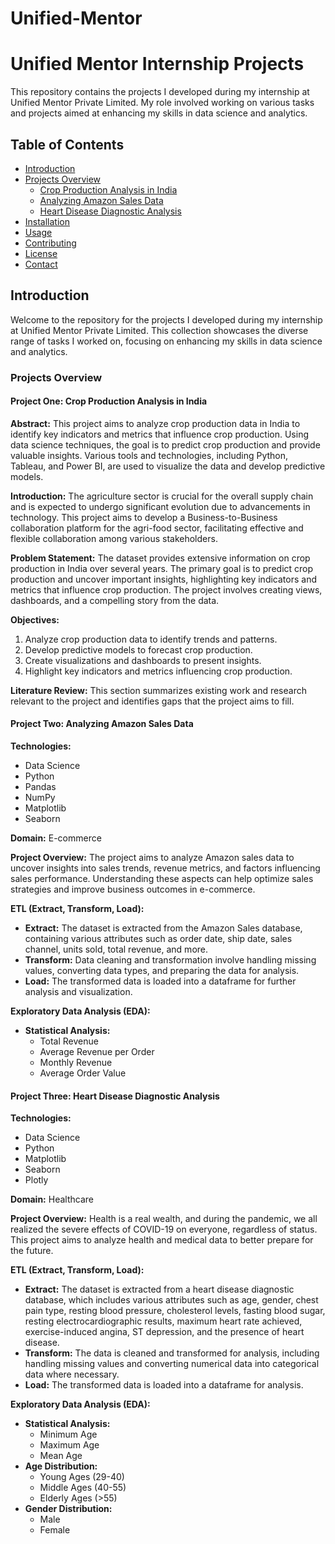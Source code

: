 # Unified-Mentor

# Unified Mentor Internship Projects

This repository contains the projects I developed during my internship at Unified Mentor Private Limited. My role involved working on various tasks and projects aimed at enhancing my skills in data science and analytics.

## Table of Contents

- [Introduction](#introduction)
- [Projects Overview](#projects-overview)
  - [Crop Production Analysis in India](#project-one-crop-production-analysis-in-india)
  - [Analyzing Amazon Sales Data](#project-two-analyzing-amazon-sales-data)
  - [Heart Disease Diagnostic Analysis](#project-three-heart-disease-diagnostic-analysis)
- [Installation](#installation)
- [Usage](#usage)
- [Contributing](#contributing)
- [License](#license)
- [Contact](#contact)

## Introduction

Welcome to the repository for the projects I developed during my internship at Unified Mentor Private Limited. This collection showcases the diverse range of tasks I worked on, focusing on enhancing my skills in data science and analytics.

### Projects Overview

#### Project One: Crop Production Analysis in India

**Abstract:**
This project aims to analyze crop production data in India to identify key indicators and metrics that influence crop production. Using data science techniques, the goal is to predict crop production and provide valuable insights. Various tools and technologies, including Python, Tableau, and Power BI, are used to visualize the data and develop predictive models.

**Introduction:**
The agriculture sector is crucial for the overall supply chain and is expected to undergo significant evolution due to advancements in technology. This project aims to develop a Business-to-Business collaboration platform for the agri-food sector, facilitating effective and flexible collaboration among various stakeholders.

**Problem Statement:**
The dataset provides extensive information on crop production in India over several years. The primary goal is to predict crop production and uncover important insights, highlighting key indicators and metrics that influence crop production. The project involves creating views, dashboards, and a compelling story from the data.

**Objectives:**
1. Analyze crop production data to identify trends and patterns.
2. Develop predictive models to forecast crop production.
3. Create visualizations and dashboards to present insights.
4. Highlight key indicators and metrics influencing crop production.

**Literature Review:**
This section summarizes existing work and research relevant to the project and identifies gaps that the project aims to fill.

#### Project Two: Analyzing Amazon Sales Data

**Technologies:**
- Data Science
- Python
- Pandas
- NumPy
- Matplotlib
- Seaborn

**Domain:** E-commerce

**Project Overview:**
The project aims to analyze Amazon sales data to uncover insights into sales trends, revenue metrics, and factors influencing sales performance. Understanding these aspects can help optimize sales strategies and improve business outcomes in e-commerce.

**ETL (Extract, Transform, Load):**
- **Extract:** The dataset is extracted from the Amazon Sales database, containing various attributes such as order date, ship date, sales channel, units sold, total revenue, and more.
- **Transform:** Data cleaning and transformation involve handling missing values, converting data types, and preparing the data for analysis.
- **Load:** The transformed data is loaded into a dataframe for further analysis and visualization.

**Exploratory Data Analysis (EDA):**
- **Statistical Analysis:**
  - Total Revenue
  - Average Revenue per Order
  - Monthly Revenue
  - Average Order Value

#### Project Three: Heart Disease Diagnostic Analysis

**Technologies:**
- Data Science
- Python
- Matplotlib
- Seaborn
- Plotly

**Domain:** Healthcare

**Project Overview:**
Health is a real wealth, and during the pandemic, we all realized the severe effects of COVID-19 on everyone, regardless of status. This project aims to analyze health and medical data to better prepare for the future.

**ETL (Extract, Transform, Load):**
- **Extract:** The dataset is extracted from a heart disease diagnostic database, which includes various attributes such as age, gender, chest pain type, resting blood pressure, cholesterol levels, fasting blood sugar, resting electrocardiographic results, maximum heart rate achieved, exercise-induced angina, ST depression, and the presence of heart disease.
- **Transform:** The data is cleaned and transformed for analysis, including handling missing values and converting numerical data into categorical data where necessary.
- **Load:** The transformed data is loaded into a dataframe for analysis.

**Exploratory Data Analysis (EDA):**
- **Statistical Analysis:**
  - Minimum Age
  - Maximum Age
  - Mean Age
- **Age Distribution:**
  - Young Ages (29-40)
  - Middle Ages (40-55)
  - Elderly Ages (>55)
- **Gender Distribution:**
  - Male
  - Female
